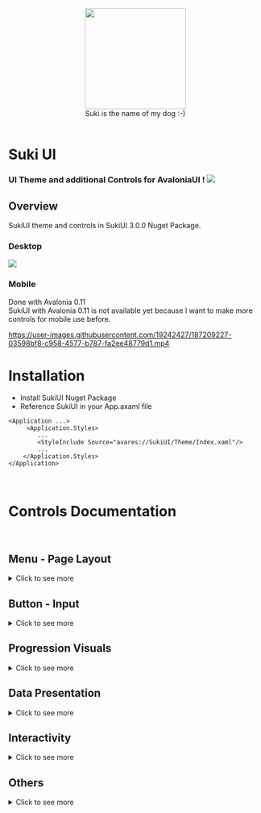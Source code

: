 <div id="header" align="center">
 <kbd>
<img src="https://raw.githubusercontent.com/kikipoulet/SukiUI/main/Images/suki_photo.jpg" width="200" height="200"></img> 
  </kbd>
<br/>
Suki is the name of my dog :-)
</div>
<br/>

# Suki UI

### UI Theme and additional Controls for AvaloniaUI ! <img src="https://www.avaloniaui.net/assets/Logo.svg"></img>




## Overview

SukiUI theme and controls in SukiUI 3.0.0 Nuget Package.

### Desktop

<img src="https://raw.githubusercontent.com/kikipoulet/SukiUI/main/Images/DesktopDemo.gif"></img>

### Mobile

Done with Avalonia 0.11 <br/>
SukiUI with Avalonia 0.11 is not available yet because I want to make more controls for mobile use before.

https://user-images.githubusercontent.com/19242427/187209227-03598bf8-c958-4577-b787-fa2ee48779d1.mp4
 

# Installation

- Install SukiUI Nuget Package
- Reference SukiUI in your App.axaml file

```
<Application ...>
     <Application.Styles>
        ...
        <StyleInclude Source="avares://SukiUI/Theme/Index.xaml"/>
        ...
    </Application.Styles>
</Application>
```


</br>

# Controls Documentation
</br>

## Menu - Page Layout
<details>
  <summary>Click to see more</summary>
     
### Desktop Page

<img src="https://raw.githubusercontent.com/kikipoulet/SukiUI/main/Images/DesktopMenuAvecItems.gif"></img>

``` 
<Window 
  ...
  Classes="NakedWindow" 
  xmlns:suki="clr-namespace:SukiUI.Controls;assembly=SukiUI"
>

 <suki:DesktopPage
        Title="Suki UI Testing - New Project"
        LogoColor="#2f54eb"
        LogoKind="Xaml"
        MenuVisibility="True"
        IsMaximizeButtonEnabled="False"
        IsMinimizeButtonEnabled="False"
        Name="myPage">
        <suki:DesktopPage.MenuItems>
            <MenuItem Header="File">
                <MenuItem Header="File" />
                <MenuItem Header="Edit" />
                <MenuItem Header="Help" />
            </MenuItem>
            <MenuItem Header="Edit" />
            <MenuItem Header="Help" />
        </suki:DesktopPage.MenuItems>
    
    <Grid> Content </Grid>
    </suki:DesktopPage>
</Window>

``` 

<img src="https://raw.githubusercontent.com/kikipoulet/SukiUI/main/Images/DesktopMenuSansItems.gif"></img>

``` 
<Window 
  ...
  Classes="NakedWindow" 
  xmlns:suki="clr-namespace:SukiUI.Controls;assembly=SukiUI"
>

<suki:DesktopPage
        Title="Suki UI Testing - New Project"
        LogoColor="#2f54eb"
        LogoKind="Xaml"
        MenuVisibility="False"
        IsMaximizeButtonEnabled="False"
        IsMinimizeButtonEnabled="False"
        Name="myPage">

	<Grid> Content </Grid>
</suki:DesktopPage>
</Window>

``` 

- The DesktopPage Control can show a dialog inside the window, go to `Interactivity -> Dialog` to get more information.
- Minimize and maximize buttons can be enabled in XAML by setting `IsMinimizeButtonEnabled` and `IsMaximizeButtonEnabled` properties to `True`. Default is `False`.

### Side Menu

<img src="https://raw.githubusercontent.com/kikipoulet/SukiUI/main/Images/SideMenu3.gif"></img>

Xaml Code Method
</br>
<details>
  <summary>Click to see more</summary>
  
  ``` 
  <suki:DesktopPage
        LogoColor="#2f54eb"
        LogoKind="Xaml"
        MenuVisibility="False"
        Title="Suki UI Testing - New Project">
	
  <suki:SideMenu>
      <suki:SideMenu.DataContext>
        <suki:SideMenuModel>
          
          <suki:SideMenuModel.HeaderContent>
            <!-- Header Content -->
          </suki:SideMenuModel.HeaderContent>
          
          <suki:SideMenuModel.MenuItems>	  
            <suki:SideMenuItem Header="DashBoard" Icon="CircleOutline">
              <suki:SideMenuItem.Content>
                <!-- Dashboard Content -->
              </suki:SideMenuItem.Content>
            </suki:SideMenuItem>
	    
	    <!-- Other SideMenuItems ... -->
	    
          </suki:SideMenuModel.MenuItems>
	  
	  <suki:SideMenuModel.FooterMenuItems>
	  	<!-- SideMenuItems -->
	  </suki:SideMenuModel.FooterMenuItems>
          
        </suki:SideMenuModel>
      </suki:SideMenu.DataContext>
    </suki:SideMenu>
    
  </suki:DesktopPage>
  ``` 
  
</details

  
Code-Behind method
  </br>
  
<details>
  <summary>Click to see more</summary>

- YourUsercontrol.axaml
``` 
<Grid Name="myGrid"></Grid>
``` 

- YourUserControl.axaml.cs
``` 
            InitializeComponent();

            this.FindControl<Grid>("myGrid").Children.Add(new SideMenu()
            {
                DataContext = new SideMenuModel()
                {
                    CurrentPage = new Grid() { Background = Brushes.WhiteSmoke },
                    
                    HeaderContent = new TextBlock(){Text = "Jean ValJean"},
                    
                    MenuItems = new List<SideMenuItem>()
                    {
                        new SideMenuItem()
                        {
                            Icon = Material.Icons.MaterialIconKind.CircleOutline,
                            Header = "Dashboard",
                            Content = new TextBlock(){Text = "Dashboard Page"}
                        },
                        
                        ...
                    }
                }
            }); 
``` 
  
</details>



</details>

## Button - Input
<details>
  <summary>Click to see more</summary>

### ToggleSwitch

<img src="https://raw.githubusercontent.com/kikipoulet/SukiUI/main/Images/ToggleSwitch3.gif"></img>

```
 <ToggleSwitch OffContent="No" OnContent="Yes" />
```


### Buttons

<img src="https://raw.githubusercontent.com/kikipoulet/SukiUI/main/Images/Buttons3.gif"></img>
```
 <Button Classes="Primary">
     <TextBlock>Primary</TextBlock>
 </Button>
 
 <Button Classes="Accent">
     <TextBlock>Accent</TextBlock>
 </Button>

 <Button>
     <TextBlock>Neutral</TextBlock>
 </Button>

 <Button Classes="Outlined">
     <TextBlock>Outlined</TextBlock>
 </Button>
```
 
 ### Slider
 
 <img src="https://raw.githubusercontent.com/kikipoulet/SukiUI/main/Images/Slider3.gif"></img>
 ``` 
 <Slider IsSnapToTickEnabled="True" Maximum="100" Minimum="0" TickFrequency="1" Value="50"></Slider>
 ``` 


 ### TextBox
 
 <img src="https://raw.githubusercontent.com/kikipoulet/SukiUI/main/Images/TextBoxBottom.gif"></img>
 ``` 
 <TextBox Classes="Prefix" Margin="5" Text="avaloniaui.net" Watermark="https://" />
 <TextBox Classes="Suffix" Margin="5" Text="avaloniaui" Watermark="@gmail.com" />
 <TextBox Margin="5" Text="Elem" />
 <TextBox Classes="BottomBar" Margin="5" Text="BottomBar" />
 <TextBox Classes="FlatTextBox" Text="Elem" />
 ``` 


### ComboBox

<img src="https://raw.githubusercontent.com/kikipoulet/SukiUI/main/Images/ComboBox.gif"></img>

```
 <ComboBox PlaceholderText="Select an item">
    <ComboBoxItem>
       <TextBlock>Main Item 1</TextBlock>
    </ComboBoxItem>
    <ComboBoxItem>
        <TextBlock>Main Item 2</TextBlock>
    </ComboBoxItem>
</ComboBox>
```

 ### NumericUpDown
 
 <img src="https://raw.githubusercontent.com/kikipoulet/SukiUI/main/Images/NumericUpDown.png"></img>
 ``` 
 <NumericUpDown></NumericUpDown>
 ```
 
 ### RadioButton 
 
 <img src="https://raw.githubusercontent.com/kikipoulet/SukiUI/main/Images/RadioButton.png"></img>
 ```
 <StackPanel Orientation="Vertical">
           <RadioButton Margin="5">Item 1</RadioButton>
           <RadioButton Margin="5">Item 2</RadioButton>
           <RadioButton Margin="5">Item 3</RadioButton>
</StackPanel>
 ```


</details>

## Progression Visuals
<details>
  <summary>Click to see more</summary>
     
### Stepper

<img src="https://raw.githubusercontent.com/kikipoulet/SukiUI/main/Images/Stepper.gif"></img>


``` 
xmlns:suki="clr-namespace:SukiUI.Controls;assembly=SukiUI"
...

<suki:Stepper Name="myStep" />
```

```
this.FindControl<Stepper>("myStep").Steps = new List<string>() { "one", "two", "thre", "four", "five" };
this.FindControl<Stepper>("myStep").Index = 2;
```


### CircleProgressBar

<img src="https://raw.githubusercontent.com/kikipoulet/SukiUI/main/Images/CircleProgressBar3.gif"></img>
``` 
xmlns:suki="clr-namespace:SukiUI.Controls;assembly=SukiUI"
...

<suki:CircleProgressBar Height="130" StrokeWidth="11" Value="20" Width="130">
             <TextBlock Classes="h3">20</TextBlock>
</suki:CircleProgressBar>
``` 

Animation coming asap : https://github.com/AvaloniaUI/Avalonia/issues/8659

### Loading

<img src="https://raw.githubusercontent.com/kikipoulet/SukiUI/main/Images/Loading3.gif"></img> 

 ``` 
xmlns:suki="clr-namespace:SukiUI.Controls;assembly=SukiUI"
...

<suki:Loading></suki:Loading>
``` 
     
     
### ProgressBar

<img src="https://raw.githubusercontent.com/kikipoulet/SukiUI/main/Images/ProgressBar3.gif"></img>
```
<ProgressBar  Value="60" />
``` 
     
</details>





 ## Data Presentation
<details>
  <summary>Click to see more</summary>

### PropertyGrid

<img src="https://raw.githubusercontent.com/kikipoulet/SukiUI/main/Images/PropertyGrid3.gif"></img> 

 ``` 
xmlns:suki="clr-namespace:SukiUI.Controls;assembly=SukiUI"
...

<suki:PropertyGrid Name="propertyGrid" />

...

this.FindControl<PropertyGrid>("propertyGrid").Item = new Person()
{
     Name = "Billy",
     Partner = new Person()
     {
          Name = "Charles"
     }
};
``` 

 
 ### DataGrid
 
 <img src="https://raw.githubusercontent.com/kikipoulet/SukiUI/main/Images/DataGrid.gif"></img>
 ```
 <DataGrid Name="myDataGrid" AutoGenerateColumns="True" IsReadOnly="True" />
 ```
 ```
 this.FindControl<DataGrid>("myDataGrid").Items = new List<Person>();
 ```

### ListBox

<img src="https://raw.githubusercontent.com/kikipoulet/SukiUI/main/Images/ListBox.png"></img>
```
 <ListBox>
      <TextBlock>item 1</TextBlock>
      <TextBlock>item 2</TextBlock>
      <TextBlock>item 3</TextBlock>
 </ListBox>
 ```


### TreeView 

<img src="https://raw.githubusercontent.com/kikipoulet/SukiUI/main/Images/TreeView.gif"></img>
``` 
<TreeView>
      <TreeViewItem Header="blub">
          <TreeViewItem Header="blub" />
          <TreeViewItem Header="blub" />
      </TreeViewItem>
      <TreeViewItem Header="blub" />
      <TreeViewItem Header="blub" />
</TreeView>
```


     
 ### GroupBox

<img src="https://raw.githubusercontent.com/kikipoulet/SukiUI/main/Images/GroupBox.png"></img> 

 ``` 
xmlns:suki="clr-namespace:SukiUI.Controls;assembly=SukiUI"
...

<suki:GroupBox Header="Test Header">
    <Grid Height="100" Width="150">
          <TextBlock VerticalAlignment="Center" HorizontalAlignment="Center">Test Content</TextBlock>
    </Grid>
</suki:GroupBox>
```     
     
     
</details>

 ## Interactivity
<details>
  <summary>Click to see more</summary>

### Notification


<img src="https://raw.githubusercontent.com/kikipoulet/SukiUI/main/Images/Notification3.gif"></img>
```
 WindowNotificationManager notificationManager;

public MainWindow()
{
    InitializeComponent();
    notificationManager = new WindowNotificationManager(this); 
}

private void ShowNotification(object sender, RoutedEventArgs e)
{
    var notif = new Avalonia.Controls.Notifications.Notification("title","message");
    notificationManager.Show(notif);
}
```

### Dialog

<img src="https://raw.githubusercontent.com/kikipoulet/SukiUI/main/Images/Dialog3.gif"></img>

Working when using DesktopPage control 

Method 1 :
```
 // This static method will search the first DesktopPage control in your app and display the dialog
 	SukiUI.Controls.DesktopPage.ShowDialogS(  new MyUserControl()  );
 
 // Close the dialog anywhere in your app
 	SukiUI.Controls.DesktopPage.CloseDialogS();

```

Method 2 :
```
 // Call the method directly from the DesktopPage Control

 FindControl<DesktopPage>("MyDesktopPage").ShowDialog(  new TextBlock() { Text = "This is an example !" }  );

```

This is done with the DialogHost library ( https://github.com/AvaloniaUtils/DialogHost.Avalonia ), thanks to them !

 ### Expander
 
 <img src="https://raw.githubusercontent.com/kikipoulet/SukiUI/main/Images/Expander.gif"></img>

 ```
 <Expander Header="Click To Expand">
           <TextBlock>Expanded</TextBlock>
 </Expander>
 
 ``` 

### MessageBox

<img src="https://raw.githubusercontent.com/kikipoulet/SukiUI/main/Images/MessageBox3.gif"></img>
```
 SukiUI.MessageBox.MessageBox.Info(this, "Title", "This is an information message that need to be read.");

```



     
</details>


 
 

 


 ## Others
<details>
  <summary>Click to see more</summary>

### Tabs
 
 <img src="https://raw.githubusercontent.com/kikipoulet/SukiUI/main/Images/Tabs3.gif"></img>
 ```
  <TabControl>
       <TabItem Header="Tab 1" />
       <TabItem Header="Tab 2" />
       <TabItem Header="Tab 3" />
  </TabControl>
  
 ``` 

### Card and Hoverable

<img src="https://raw.githubusercontent.com/kikipoulet/SukiUI/main/Images/Hoverable.gif"></img>
``` 
<Border Classes="Card"></Border>
<Border Classes="Card Hoverable"></Border>
```


 
 ### TextBlock
 
 <img src="https://raw.githubusercontent.com/kikipoulet/SukiUI/main/Images/TextBlock.png"></img>
 ``` 
 <StackPanel>
      <TextBlock Classes="h1">h1</TextBlock>
      <TextBlock Classes="h2">h2</TextBlock>
      <TextBlock Classes="h3">h3</TextBlock>
      <TextBlock Classes="h4">h4</TextBlock>
      <TextBlock>Normal</TextBlock>
      <TextBlock Classes="Accent">Accent</TextBlock>
</StackPanel>
``` 


 

 



### ContextMenu

<img src="https://raw.githubusercontent.com/kikipoulet/SukiUI/main/Images/ContextMenu.png"></img>
```
<Border.ContextMenu>
     <ContextMenu>
           <MenuItem Header="Menu item 1" />
           <MenuItem Header="Menu item 2" />
           <Separator />
           <MenuItem Header="Menu item 3" />
     </ContextMenu>
</Border.ContextMenu>
``` 


</details>
 
